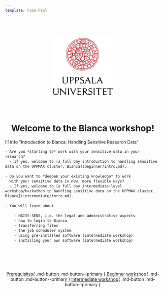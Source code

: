 ```yaml
---
template: home.html
---
```


<center>

<br/><br/>

<img src="assets/UU_logo_color.svg" alt="drawing" width="200"/>

<br/><br/>


# Welcome to the Bianca workshop!
    
</center>

!!! info "Introduction to Bianca: Handling Sensitive Research Data"
    
    - Are you *starting to* work with your sensitive data in your research? 
      - If yes, welcome to [a full day introduction to handling sensitive data on the UPPMAX cluster, Bianca](beginner/intro.md). 

    - Do you want to *deepen your existing knowledge* to work 
      with your sensitive data in new, more flexible ways? 
      - If yes, welcome to [a full day intermediate-level workshop/hackathon to handling sensitive data on the UPPMAX cluster, Bianca](intermediate/intro.md). 

    - You will learn about 
    
        - NAISS-SENS, i.e. the legal and administrative aspects
        - how to login to Bianca
        - transferring files
        - the job scheduler system
        - using pre-installed software (intermediate workshop)
        - installing your own software (intermediate workshop)

<center>
<br>
    
<br/><br/>

[Prerequisites](prereqs.md){ .md-button .md-button--primary }
[Beginner workshop](beginner/intro.md){ .md-button .md-button--primary }
[Intermediate workshop](intermediate/intro.md){ .md-button .md-button--primary }

<br/><br/>

</center>
